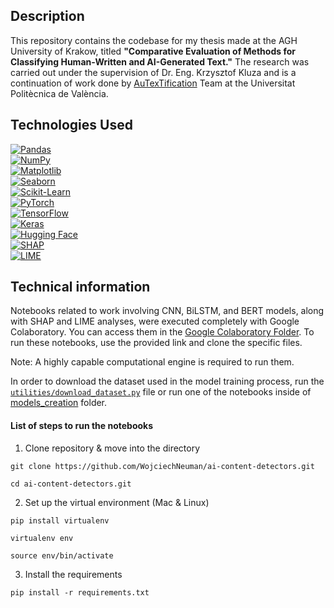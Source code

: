 ## Description

This repository contains the codebase for my thesis made at the AGH University of Krakow, titled **"Comparative Evaluation of Methods for Classifying Human-Written and AI-Generated Text."**
The research was carried out under the supervision of Dr. Eng. Krzysztof Kluza and is a continuation of work done by [AuTexTification](https://github.com/WojciechNeuman/autextification) Team at the Universitat Politècnica de València.


## Technologies Used

[![Pandas](https://img.shields.io/badge/pandas-%23150458.svg?style=for-the-badge&logo=pandas&logoColor=white)](https://pandas.pydata.org/)  
[![NumPy](https://img.shields.io/badge/numpy-%23013243.svg?style=for-the-badge&logo=numpy&logoColor=white)](https://numpy.org/)  
[![Matplotlib](https://img.shields.io/badge/-Matplotlib-000000?style=flat&logo=python)](https://matplotlib.org/)  
[![Seaborn](https://img.shields.io/badge/seaborn-%231a1a1a.svg?style=for-the-badge&logo=seaborn&logoColor=white)](https://seaborn.pydata.org/)  
[![Scikit-Learn](https://img.shields.io/badge/scikit--learn-%23F7931E.svg?style=for-the-badge&logo=scikit-learn&logoColor=white)](https://scikit-learn.org/)  
[![PyTorch](https://img.shields.io/badge/pytorch-%23EE4C2C.svg?style=for-the-badge&logo=pytorch&logoColor=white)](https://pytorch.org/)  
[![TensorFlow](https://img.shields.io/badge/tensorflow-%23FF6F00.svg?style=for-the-badge&logo=tensorflow&logoColor=white)](https://www.tensorflow.org/)  
[![Keras](https://img.shields.io/badge/keras-%23D00000.svg?style=for-the-badge&logo=keras&logoColor=white)](https://keras.io/)  
[![Hugging Face](https://img.shields.io/badge/hugging%20face-%23FFDF00.svg?style=for-the-badge&logo=huggingface&logoColor=black)](https://huggingface.co/)  
[![SHAP](https://img.shields.io/badge/shap-%23E94F37.svg?style=for-the-badge&logo=shap&logoColor=white)](https://shap.readthedocs.io/)  
[![LIME](https://img.shields.io/badge/lime-%2300747A.svg?style=for-the-badge&logo=lime&logoColor=white)](https://github.com/marcotcr/lime)  



## Technical information

Notebooks related to work involving CNN, BiLSTM, and BERT models, along with SHAP and LIME analyses, were executed completely with Google Colaboratory. You can access them in the [Google Colaboratory Folder](https://drive.google.com/drive/folders/1nBkuzoQO53kPTNYtXIdZPctT-E57nmQ_?usp=sharing). To run these notebooks, use the provided link and clone the specific files. 

Note: A highly capable computational engine is required to run them.


In order to download the dataset used in the model training process, run the [`utilities/download_dataset.py`](utilities/download_dataset.py) file or run one of the notebooks inside of 
[models_creation](models_creation) folder.

#### List of steps to run the notebooks

1. Clone repository & move into the directory

```shell
git clone https://github.com/WojciechNeuman/ai-content-detectors.git

cd ai-content-detectors.git
```

2. Set up the virtual environment (Mac & Linux)

```shell
pip install virtualenv

virtualenv env

source env/bin/activate
```

3. Install the requirements
```shell
pip install -r requirements.txt
```
